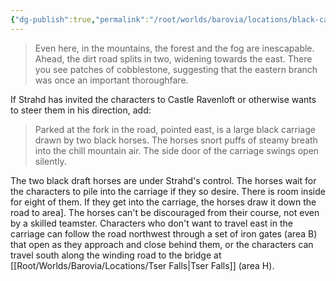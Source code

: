 ```yaml
---
{"dg-publish":true,"permalink":"/root/worlds/barovia/locations/black-carriage/"}
---
```


> Even here, in the mountains, the forest and the fog are inescapable. Ahead, the dirt road splits in two, widening towards the east. There you see patches of cobblestone, suggesting that the eastern branch was once an important thoroughfare.

If Strahd has invited the characters to Castle Ravenloft or otherwise wants to steer them in his direction, add:

> Parked at the fork in the road, pointed east, is a large black carriage drawn by two black horses. The horses snort puffs of steamy breath into the chill mountain air. The side door of the carriage swings open silently. 

The two black draft horses are under Strahd's control. The horses wait for the characters to pile into the carriage if they so desire. There is room inside for eight of them. If they get into the carriage, the horses draw it down the road to area]. The horses can't be discouraged from their course, not even by a skilled teamster. Characters who don't want to travel east in the carriage can follow the road northwest through a set of iron gates (area B) that open as they approach and close behind them, or the characters can travel south along the winding road to the bridge at [[Root/Worlds/Barovia/Locations/Tser Falls\|Tser Falls]] (area H).

